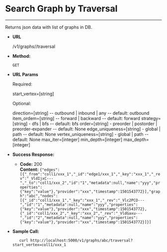 # Search Graph by Traversal

----
  Returns json data with list of graphs in DB.

* **URL**

  /v1/graphs/<graph>/traversal

* **Method:**

  `GET`
  
* **URL Params**
  
  Required:
  
  start_vertex=[string]
  
  Optional:
  
  direction=[string] -- outbound | inbound | any -- default: outbound
  item_ordem=[string] -- forward | backward -- default: forward
  strategy=[string] - dfs | bfs -- default: bfs
  order=[string] - preorder | postorder | preorder-expander -- default: None
  edge_uniqueness=[string] - global | path -- default: None
  vertex_uniqueness=[string] - global | path -- default: None
  max_iter=[integer]
  min_depth=[integer]
  max_depth=[integer]

* **Success Response:**

  * **Code:** 200 <br />
    **Content:** `{"edges":[{"_from":"coll1/xxx_1","_id":"edge1/xxx_1","_key":"xxx_1","_rev":"_VldIjxC---","_to":"coll1/xxx_2","id":"1","metadata":null,"name":"yyy","properties":{"key":"value"},"provider":"xxx","timestamp":1501543772}],"graph":"abc","nodes":[{"_id":"coll1/xxx_1","_key":"xxx_1","_rev":"_Vlc2PCO---","id":"1","metadata":null,"name":"yyy","properties":{"key":"value"},"provider":"xxx","timestamp":1501543772},{"_id":"coll1/xxx_2","_key":"xxx_2","_rev":"_VldGaxu---","id":"2","metadata":null,"name":"yyy","properties":{"key":"value"},"provider":"xxx","timestamp":1501543772}]}]`

* **Sample Call:**

  ```shell
     curl http://localhost:5000/v1/graphs/abc/traversal?start_vertex=coll1/xxx_1
  ```
